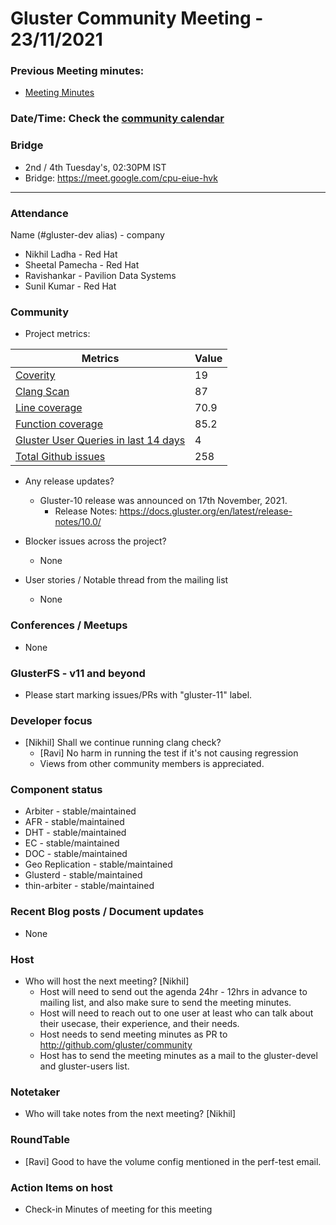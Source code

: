 # Gluster Community Meeting -  23/11/2021


### Previous Meeting minutes:

- [Meeting Minutes](https://github.com/gluster/community/tree/master/meetings)

### Date/Time: Check the [community calendar](https://calendar.google.com/event?action=TEMPLATE&tmeid=MDQ0YmRydTllMXYzdWFoMmpsbjdqNXJlYmNfMjAyMDEwMjdUMDkwMDAwWiBzYWptb2hhbUByZWRoYXQuY29t&tmsrc=sajmoham%40redhat.com&scp=ALL)

### Bridge
  - 2nd / 4th Tuesday's, 02:30PM IST
  - Bridge: https://meet.google.com/cpu-eiue-hvk


-------

### Attendance
Name (#gluster-dev alias) - company
* Nikhil Ladha - Red Hat
* Sheetal Pamecha - Red Hat
* Ravishankar - Pavilion Data Systems
* Sunil Kumar - Red Hat



### Community

* Project metrics:

|    Metrics                |   Value  |
| ------------------------- | -------- |
|[Coverity](https://scan.coverity.com/projects/gluster-glusterfs)  | 19  |
|[Clang Scan](https://build.gluster.org/job/clang-scan/lastBuild/) |   87  |
|[Line coverage](https://build.gluster.org/job/line-coverage/lastCompletedBuild/Line_20Coverage_20Report/)|     70.9 |
|[Function coverage](https://build.gluster.org/job/line-coverage/lastCompletedBuild/Line_20Coverage_20Report/)|     85.2 |
|[Gluster User Queries in last 14 days](https://lists.gluster.org/pipermail/gluster-users/2021-November/thread.html)        |     4     |
|[Total Github issues](https://github.com/gluster/glusterfs/issues)       |  258     |


* Any release updates?
    * Gluster-10 release was announced on 17th November, 2021.
        * Release Notes: https://docs.gluster.org/en/latest/release-notes/10.0/

* Blocker issues across the project?
    * None

* User stories / Notable thread from the mailing list
    * None


### Conferences / Meetups
* None


### GlusterFS - v11 and beyond
* Please start marking issues/PRs with "gluster-11" label.



### Developer focus
* [Nikhil] Shall we continue running clang check?
    * [Ravi] No harm in running the test if it's not causing regression
    * Views from other community members is appreciated.


### Component status
* Arbiter - stable/maintained
* AFR - stable/maintained
* DHT - stable/maintained
* EC - stable/maintained
* DOC - stable/maintained
* Geo Replication - stable/maintained
* Glusterd - stable/maintained
* thin-arbiter - stable/maintained



### Recent Blog posts / Document updates
 * None


### Host

* Who will host the next meeting? [Nikhil]
  - Host will need to send out the agenda 24hr - 12hrs in advance to mailing list, and also make sure to send the meeting minutes.
  - Host will need to reach out to one user at least who can talk about their usecase, their experience, and their needs.
  - Host needs to send meeting minutes as PR to http://github.com/gluster/community
  - Host has to send the meeting minutes as a mail to the gluster-devel and gluster-users list.


### Notetaker

* Who will take notes from the next meeting? [Nikhil]



### RoundTable

* [Ravi] Good to have the volume config mentioned in the perf-test email.



### Action Items on host
* Check-in Minutes of meeting for this meeting
